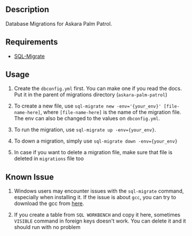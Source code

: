 ## Description

Database Migrations for Askara Palm Patrol.

## Requirements

- [SQL-Migrate](https://github.com/rubenv/sql-migrate)

## Usage

1. Create the `dbconfig.yml` first. You can make one if you read the docs. Put it in the parent of migrations directory (`askara-palm-patrol`)
   
2. To create a new file, use `sql-migrate new -env='{your_env}' [file-name-here]`, where `[file-name-here]` is the name of the migration file. The env can also be changed to the values on `dbconfig.yml`.

3. To run the migration, use `sql-migrate up -env={your_env}`.

4. To down a migration, simply use `sql-migrate down -env={your_env}`

5. In case if you want to delete a migration file, make sure that file is deleted in `migrations` file too

## Known Issue

1. Windows users may encounter issues with the `sql-migrate` command, especially when installing it. If the issue is about `gcc`, you can try to download the gcc from [here](https://jmeubank.github.io/tdm-gcc/).

2. If you create a table from `SQL WORKBENCH` and copy it here, sometimes `VISIBLE` command in foreign keys doesn't work. You can delete it and it should run with no problem

